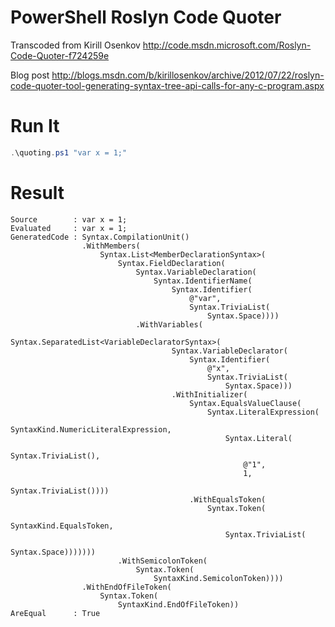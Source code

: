 PowerShell Roslyn Code Quoter
=============================
Transcoded from Kirill Osenkov http://code.msdn.microsoft.com/Roslyn-Code-Quoter-f724259e

Blog post http://blogs.msdn.com/b/kirillosenkov/archive/2012/07/22/roslyn-code-quoter-tool-generating-syntax-tree-api-calls-for-any-c-program.aspx

Run It
======
```PowerShell
.\quoting.ps1 "var x = 1;"
```
Result
======
    Source        : var x = 1;
    Evaluated     : var x = 1;
    GeneratedCode : Syntax.CompilationUnit()
                    .WithMembers(
                        Syntax.List<MemberDeclarationSyntax>(
                            Syntax.FieldDeclaration(
                                Syntax.VariableDeclaration(
                                    Syntax.IdentifierName(
                                        Syntax.Identifier(
                                            @"var",
                                            Syntax.TriviaList(
                                                Syntax.Space))))
                                .WithVariables(
                                    Syntax.SeparatedList<VariableDeclaratorSyntax>(
                                        Syntax.VariableDeclarator(
                                            Syntax.Identifier(
                                                @"x",
                                                Syntax.TriviaList(
                                                    Syntax.Space)))
                                        .WithInitializer(
                                            Syntax.EqualsValueClause(
                                                Syntax.LiteralExpression(
                                                    SyntaxKind.NumericLiteralExpression,
                                                    Syntax.Literal(
                                                        Syntax.TriviaList(),
                                                        @"1",
                                                        1,
                                                        Syntax.TriviaList())))
                                            .WithEqualsToken(
                                                Syntax.Token(
                                                    SyntaxKind.EqualsToken,
                                                    Syntax.TriviaList(
                                                        Syntax.Space)))))))
                            .WithSemicolonToken(
                                Syntax.Token(
                                    SyntaxKind.SemicolonToken))))
                    .WithEndOfFileToken(
                        Syntax.Token(
                            SyntaxKind.EndOfFileToken))
    AreEqual      : True
